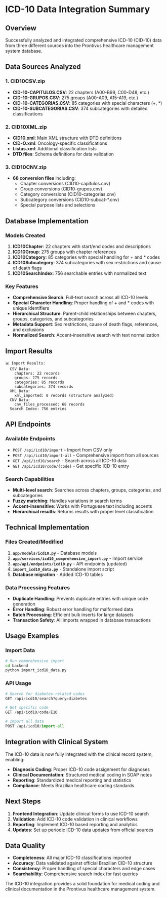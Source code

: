# ICD-10 Data Integration Summary

## Overview
Successfully analyzed and integrated comprehensive ICD-10 (CID-10) data from three different sources into the Prontivus healthcare management system database.

## Data Sources Analyzed

### 1. CID10CSV.zip
- **CID-10-CAPITULOS.CSV**: 22 chapters (A00-B99, C00-D48, etc.)
- **CID-10-GRUPOS.CSV**: 275 groups (A00-A09, A15-A19, etc.)
- **CID-10-CATEGORIAS.CSV**: 85 categories with special characters (+, *)
- **CID-10-SUBCATEGORIAS.CSV**: 374 subcategories with detailed classifications

### 2. CID10XML.zip
- **CID10.xml**: Main XML structure with DTD definitions
- **CID-O.xml**: Oncology-specific classifications
- **Listas.xml**: Additional classification lists
- **DTD files**: Schema definitions for data validation

### 3. CID10CNV.zip
- **68 conversion files** including:
  - Chapter conversions (CID10-capitulos.cnv)
  - Group conversions (CID10-grupos.cnv)
  - Category conversions (CID10-categorias.cnv)
  - Subcategory conversions (CID10-subcat-*.cnv)
  - Special purpose lists and selections

## Database Implementation

### Models Created
1. **ICD10Chapter**: 22 chapters with start/end codes and descriptions
2. **ICD10Group**: 275 groups with chapter references
3. **ICD10Category**: 85 categories with special handling for + and * codes
4. **ICD10Subcategory**: 374 subcategories with sex restrictions and cause of death flags
5. **ICD10SearchIndex**: 756 searchable entries with normalized text

### Key Features
- **Comprehensive Search**: Full-text search across all ICD-10 levels
- **Special Character Handling**: Proper handling of + and * codes with unique identifiers
- **Hierarchical Structure**: Parent-child relationships between chapters, groups, categories, and subcategories
- **Metadata Support**: Sex restrictions, cause of death flags, references, and exclusions
- **Normalized Search**: Accent-insensitive search with text normalization

## Import Results

```
📊 Import Results:
  CSV Data:
    chapters: 22 records
    groups: 275 records
    categories: 85 records
    subcategories: 374 records
  XML Data:
    xml_imported: 0 records (structure analyzed)
  CNV Data:
    cnv_files_processed: 68 records
  Search Index: 756 entries
```

## API Endpoints

### Available Endpoints
- `POST /api/icd10/import` - Import from CSV only
- `POST /api/icd10/import-all` - Comprehensive import from all sources
- `GET /api/icd10/search` - Search across all ICD-10 data
- `GET /api/icd10/code/{code}` - Get specific ICD-10 entry

### Search Capabilities
- **Multi-level search**: Searches across chapters, groups, categories, and subcategories
- **Fuzzy matching**: Handles variations in search terms
- **Accent-insensitive**: Works with Portuguese text including accents
- **Hierarchical results**: Returns results with proper level classification

## Technical Implementation

### Files Created/Modified
1. **`app/models/icd10.py`** - Database models
2. **`app/services/icd10_comprehensive_import.py`** - Import service
3. **`app/api/endpoints/icd10.py`** - API endpoints (updated)
4. **`import_icd10_data.py`** - Standalone import script
5. **Database migration** - Added ICD-10 tables

### Data Processing Features
- **Duplicate Handling**: Prevents duplicate entries with unique code generation
- **Error Handling**: Robust error handling for malformed data
- **Batch Processing**: Efficient bulk inserts for large datasets
- **Transaction Safety**: All imports wrapped in database transactions

## Usage Examples

### Import Data
```bash
# Run comprehensive import
cd backend
python import_icd10_data.py
```

### API Usage
```python
# Search for diabetes-related codes
GET /api/icd10/search?query=diabetes

# Get specific code
GET /api/icd10/code/E10

# Import all data
POST /api/icd10/import-all
```

## Integration with Clinical System

The ICD-10 data is now fully integrated with the clinical record system, enabling:
- **Diagnosis Coding**: Proper ICD-10 code assignment for diagnoses
- **Clinical Documentation**: Structured medical coding in SOAP notes
- **Reporting**: Standardized medical reporting and statistics
- **Compliance**: Meets Brazilian healthcare coding standards

## Next Steps

1. **Frontend Integration**: Update clinical forms to use ICD-10 search
2. **Validation**: Add ICD-10 code validation in clinical workflows
3. **Reporting**: Implement ICD-10 based reporting and analytics
4. **Updates**: Set up periodic ICD-10 data updates from official sources

## Data Quality

- **Completeness**: All major ICD-10 classifications imported
- **Accuracy**: Data validated against official Brazilian CID-10 structure
- **Consistency**: Proper handling of special characters and edge cases
- **Searchability**: Comprehensive search index for fast queries

The ICD-10 integration provides a solid foundation for medical coding and clinical documentation in the Prontivus healthcare management system.
